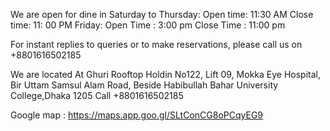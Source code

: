 We are open for dine in
Saturday to Thursday: 
Open time: 11:30 AM
Close time: 11: 00 PM
Friday: 
Open Time : 3:00 pm
Close Time : 11:00  pm

For instant replies to queries or to make reservations, please call us on +8801616502185

We are located At Ghuri Rooftop Holdin No122, Lift 09, Mokka Eye Hospital,  Bir Uttam Samsul Alam Road, 
Beside Habibullah Bahar University College,Dhaka 1205
Call +8801616502185

Google map : https://maps.app.goo.gl/SLtConCG8oPCqyEG9